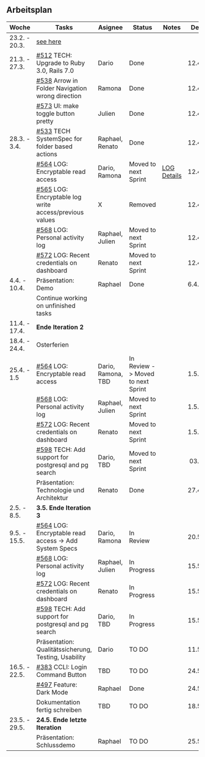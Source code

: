 ## Arbeitsplan

| Woche        | Tasks       | Asignee   | Status | Notes | Deadline
| ------------ | ----------- | -------   | -------| ------| ---------|
| 23.2. - 20.3.| [see here](ArbeitsplanPSECryptopus.pdf)
| 21.3. - 27.3.| [#512](https://github.com/puzzle/cryptopus/issues/512) TECH: Upgrade to Ruby 3.0, Rails 7.0 | Dario | Done | | 12.4.2022 |      
|              | [#538](https://github.com/puzzle/cryptopus/issues/538) Arrow in Folder Navigation wrong direction | Ramona  | Done | | 12.4.2022 |
|              | [#573](https://github.com/puzzle/cryptopus/issues/573)  UI: make toggle button pretty | Julien | Done |  | 12.4.2022 |
| 28.3. - 3.4. | [#533](https://github.com/puzzle/cryptopus/issues/533) TECH SystemSpec for folder based actions | Raphael, Renato |Done||12.4.2022|
|              | [#564](https://github.com/puzzle/cryptopus/issues/564) LOG: Encryptable read access | Dario, Ramona | Moved to next Sprint | [LOG Details](https://github.com/puzzle-bbt/kon-cryptopus-access-log-history/blob/main/README.md#log-page-minimal-example) | 12.4.2022|
|              | [#565](https://github.com/puzzle/cryptopus/issues/565) LOG: Encryptable log write access/previous values | X | Removed || 12.4.2022| 
|              | [#568](https://github.com/puzzle/cryptopus/issues/568) LOG: Personal activity log | Raphael, Julien   |Moved to next Sprint  | | 12.4.2022|
|              | [#572](https://github.com/puzzle/cryptopus/issues/572) LOG: Recent credentials on dashboard | Renato | Moved to next Sprint | | 12.4.2022|
| 4.4. - 10.4. |Präsentation: Demo | Raphael | Done | | 6.4.2022|
|              | Continue working on unfinished tasks 
| 11.4. - 17.4.|  <b>Ende Iteration 2 </b>           |           |
| 18.4. - 24.4.|  Osterferien                        |           |
| 25.4. - 1.5  | [#564](https://github.com/puzzle/cryptopus/issues/564) LOG: Encryptable read access | Dario, Ramona, TBD | In Review -> Moved to next Sprint | |1.5.2022|
|              | [#568](https://github.com/puzzle/cryptopus/issues/568) LOG: Personal activity log | Raphael, Julien   | Moved to next Sprint | | 1.5.2022|
|              | [#572](https://github.com/puzzle/cryptopus/issues/572) LOG: Recent credentials on dashboard | Renato | Moved to next Sprint | | 1.5.2022|
|               | [#598](https://github.com/puzzle/cryptopus/issues/598) TECH: Add support for postgresql and pg search | Dario, TBD  | Moved to next Sprint | | 03.5.2022|
|| Präsentation: Technologie und Architektur | Renato | Done | | 27.4.2022
|2.5. - 8.5.| <b>3.5. Ende Iteration 3<b>| | | | |
|9.5. - 15.5.|[#564](https://github.com/puzzle/cryptopus/issues/564) LOG: Encryptable read access -> Add System Specs | Dario, Ramona | In Review |  |20.5.2022 |
|          |[#568](https://github.com/puzzle/cryptopus/issues/568) LOG: Personal activity log  |Raphael, Julien | In Progress | |15.5.2022 |
|          |[#572](https://github.com/puzzle/cryptopus/issues/572) LOG: Recent credentials on dashboard | Renato | In Progress | | 15.5.2022|
|          | [#598](https://github.com/puzzle/cryptopus/issues/598) TECH: Add support for postgresql and pg search | Dario, TBD  | In Progress ||15.5.2022|
|          | Präsentation: Qualitätssicherung, Testing, Usability | Dario |TO DO | | 11.5.2022|
| 16.5. - 22.5.| [#383](https://github.com/puzzle/cryptopus/issues/383) CCLI: Login Command Button| TBD | TO DO | |24.5.2022 |
|          | [#497](https://github.com/puzzle/cryptopus/issues/497) Feature: Dark Mode|Raphael | Done | | 24.5.2022 |
  |        | Dokumentation fertig schreiben | TBD | TO DO | | 18.5.2022
|23.5. - 29.5.| <b>24.5. Ende letzte Iteration<b>| | | | |
|             |Präsentation: Schlussdemo | Raphael | TO DO |  |25.5.2022|
